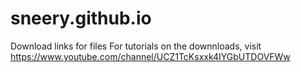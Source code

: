 # sneery.github.io
Download links for files
For tutorials on the downnloads, visit https://www.youtube.com/channel/UCZ1TcKsxxk4IYGbUTDOVFWw
